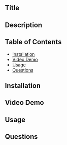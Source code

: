 ## Title

## Description

## Table of Contents
- [Installation](#install)
- [Video Demo](#demo)
- [Usage](#usage)
- [Questions](#questions)


## Installation

## Video Demo

## Usage

## Questions
